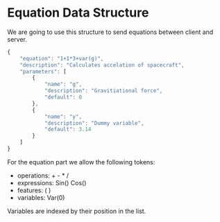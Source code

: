 # Equation Data Structure
We are going to use this structure to send equations between client and server.

```javascript
{
    "equation": "1+1*3+var(g)",
    "description": "Calculates accelation of spacecraft",
    "parameters": [
        {
            "name": "g",
            "description": "Gravitiational force",
            "default": 0
        },
        {
            "name": "y",
            "description": "Dummy variable",
            "default": 3.14
        }
    ]
}
```

For the equation part we allow the following tokens:

 - operations: + - * /
 - expressions: Sin() Cos()
 - features: ( )
 - variables: Var(0)

Variables are indexed by their position in the list.